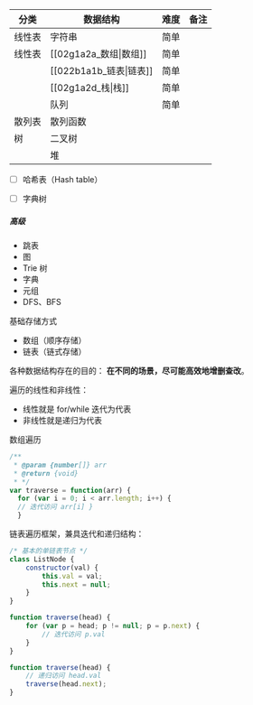
| 分类 | 数据结构 | 难度 | 备注 |
| -- | -- | -- | -- |
| 线性表| 字符串 |简单 | | 
| 线性表| [[02g1a2a_数组\|数组]] |简单 | | 
| |  [[022b1a1b_链表\|链表]] | 简单 | |
| |[[02g1a2d_栈\|栈]] | 简单 | | 
| |  队列 | 简单 | | 
|散列表 | 散列函数  | | | 
| 树|  二叉树 | | | 
| |   堆 | | | 
- [ ] 哈希表（Hash table）
- [ ] 字典树


##### 高级
- 跳表
- 图
- Trie 树
- 字典
- 元组
- DFS、BFS

基础存储方式
- 数组（顺序存储）
- 链表（链式存储）

各种数据结构存在的目的：
**在不同的场景，尽可能高效地增删查改**。


遍历的线性和非线性：
- 线性就是 for/while 迭代为代表
- 非线性就是递归为代表

数组遍历
```js
/** 
 * @param {number[]} arr 
 * @return {void} 
 * */
var traverse = function(arr) { 
  for (var i = 0; i < arr.length; i++) { 
  // 迭代访问 arr[i] } 
  }
```

链表遍历框架，兼具迭代和递归结构：
```js
/* 基本的单链表节点 */
class ListNode {
    constructor(val) {
        this.val = val;
        this.next = null;
    }
}

function traverse(head) {
    for (var p = head; p != null; p = p.next) {
        // 迭代访问 p.val
    }
}

function traverse(head) {
    // 递归访问 head.val
    traverse(head.next);
}
```